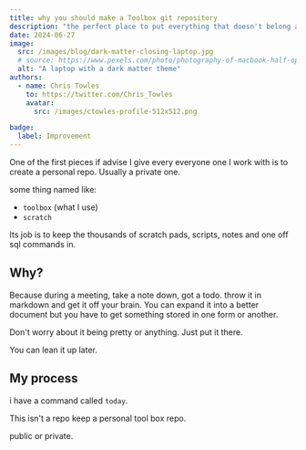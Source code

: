 ```yaml
---
title: why you should make a Toolbox git repository
description: "the perfect place to put everything that doesn't belong anywhere else"
date: 2024-06-27
image:
  src: /images/blog/dark-matter-closing-laptop.jpg
  # source: https://www.pexels.com/photo/photography-of-macbook-half-opened-on-white-wooden-surface-633409/
  alt: "A laptop with a dark matter theme"
authors:
  - name: Chris Towles
    to: https://twitter.com/Chris_Towles
    avatar:
      src: /images/ctowles-profile-512x512.png

badge:
  label: Improvement
---
```



One of the first pieces if advise I give every everyone one I work with is to create a personal repo. Usually a private one.

some thing named like:

- `toolbox` (what I use)
- `scratch`

Its job is to keep the thousands of scratch pads, scripts, notes and one off sql commands in.


## Why?

Because during a meeting, take a note down, got a todo. throw it in markdown and get it off your brain. You can expand it into a better document but you have to get something stored in one form or another.

Don't worry about it being pretty or anything. Just put it there.

You can lean it up later. 


## My process

i have a command called `today`.








This isn't a repo keep a personal tool box repo.

public or private.
